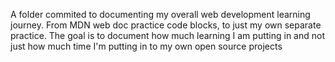A folder commited to documenting my overall web development learning journey. From MDN web doc practice code blocks, to just my own separate practice. The goal is to document how much learning I am putting in and not just how much time I'm putting in to my own open source projects